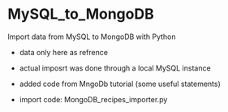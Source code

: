 # MySQL_to_MongoDB
Import data from MySQL to MongoDB with Python

- data only here as refrence
- actual imposrt was done through a local MySQL instance
- added code from MngoDb tutorial (some useful statements)

- import code: MongoDB_recipes_importer.py
